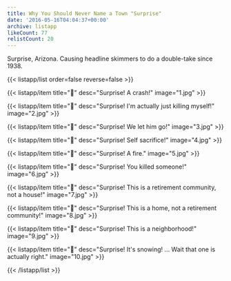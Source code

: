 ```yaml
---
title: Why You Should Never Name a Town "Surprise"
date: '2016-05-16T04:04:37+00:00'
archive: listapp
likeCount: 77
relistCount: 20
---
```


Surprise, Arizona. Causing headline skimmers to do a double-take since 1938.

<!--more-->

{{< listapp/list order=false reverse=false >}}

   {{< listapp/item title="🎉"
      desc="Surprise! A crash!"
      image="1.jpg" >}}

   {{< listapp/item title="🎉"
      desc="Surprise! I'm actually just killing myself!"
      image="2.jpg" >}}

   {{< listapp/item title="🎉"
      desc="Surprise! We let him go!"
      image="3.jpg" >}}

   {{< listapp/item title="🎉"
      desc="Surprise! Self sacrifice!"
      image="4.jpg" >}}

   {{< listapp/item title="🎉"
      desc="Surprise! A fire."
      image="5.jpg" >}}

   {{< listapp/item title="🎉"
      desc="Surprise! You killed someone!"
      image="6.jpg" >}}

   {{< listapp/item title="🎉"
      desc="Surprise! This is a retirement community, not a house!"
      image="7.jpg" >}}

   {{< listapp/item title="🎉"
      desc="Surprise! This is a home, not a retirement community!"
      image="8.jpg" >}}

   {{< listapp/item title="🎉"
      desc="Surprise! This is a neighborhood!"
      image="9.jpg" >}}

   {{< listapp/item title="🎉"
      desc="Surprise! It's snowing! ... Wait that one is actually right."
      image="10.jpg" >}}

{{< /listapp/list >}}
